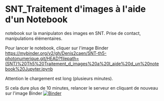 # SNT_Traitement d'images à l'aide d'un Notebook
notebook sur la manipulaton des images en SNT.
Prise de contact, manipulations élémentaires.

Pour lancer le notebook, cliquer sur l'image Binder https://mybinder.org/v2/gh/Denis2caen/SNT-th5-photonumerique.git/HEAD?filepath=(SNT)%20Th5%20Traitement_d_images%20a%20l_aide%20d_un%20notebook%20Jupyter.ipynb

Attention le chargement est long (plusieurs minutes).

Si cela dure plus de 10 minutes, relancer le serveur en cliquant de nouveau sur l'image Binder [![Binder](https://mybinder.org/badge_logo.svg)](https://mybinder.org/v2/gh/Denis2caen/SNT-th5-photonumerique.git/HEAD?filepath=(SNT)%20Th5%20Traitement_d_images%20a%20l_aide%20d_un%20notebook%20Jupyter.ipynb)
